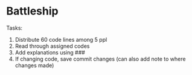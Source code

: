 # Battleship

Tasks:
1) Distribute 60 code lines among 5 ppl
2) Read through assigned codes
3) Add explanations using ###
4) If changing code, save commit changes (can also add note to where changes made)
